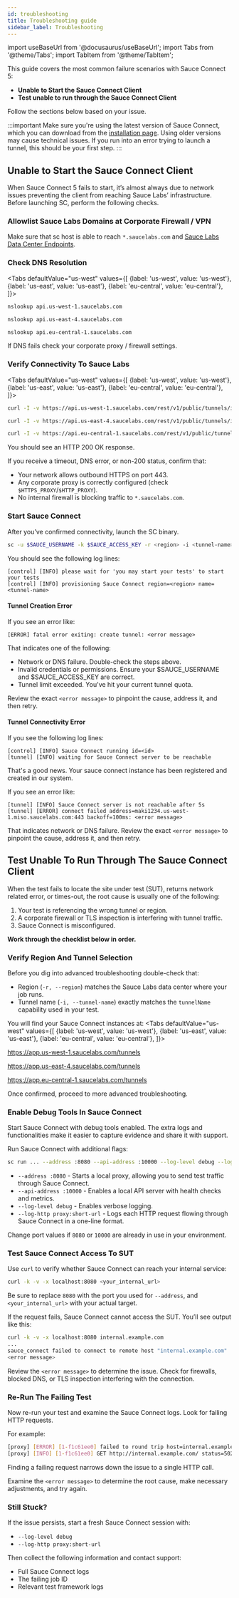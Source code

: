 ```yaml
---
id: troubleshooting
title: Troubleshooting guide
sidebar_label: Troubleshooting
---
```


import useBaseUrl from '@docusaurus/useBaseUrl';
import Tabs from '@theme/Tabs';
import TabItem from '@theme/TabItem';

This guide covers the most common failure scenarios with Sauce Connect 5:

 - **Unable to Start the Sauce Connect Client**
 - **Test unable to run through the Sauce Connect Client**

Follow the sections below based on your issue.

:::important
Make sure you're using the latest version of Sauce Connect, which you can download from the [installation page](/secure-connections/sauce-connect-5/installation/). Using older versions may cause technical issues. If you run into an error trying to launch a tunnel, this should be your first step.
:::

## Unable to Start the Sauce Connect Client

When Sauce Connect 5 fails to start, it’s almost always due to network issues preventing the client from reaching Sauce Labs’ infrastructure. Before launching SC, perform the following checks.

### Allowlist Sauce Labs Domains at Corporate Firewall / VPN

Make sure that sc host is able to reach `*.saucelabs.com` and [Sauce Labs Data Center Endpoints](/basics/data-center-endpoints/#data-center-endpoints).

### Check DNS Resolution

<Tabs
defaultValue="us-west"
values={[
{label: 'us-west', value: 'us-west'},
{label: 'us-east', value: 'us-east'},
{label: 'eu-central', value: 'eu-central'}, ]}>

<TabItem value="us-west">

```bash
nslookup api.us-west-1.saucelabs.com
```

</TabItem>

<TabItem value="us-east">

```bash
nslookup api.us-east-4.saucelabs.com
```

</TabItem>

<TabItem value="eu-central">

```bash
nslookup api.eu-central-1.saucelabs.com
```

</TabItem>
</Tabs>

If DNS fails check your corporate proxy / firewall settings.

### Verify Connectivity To Sauce Labs

<Tabs
defaultValue="us-west"
values={[
{label: 'us-west', value: 'us-west'},
{label: 'us-east', value: 'us-east'},
{label: 'eu-central', value: 'eu-central'}, ]}>

<TabItem value="us-west">

```bash
curl -I -v https://api.us-west-1.saucelabs.com/rest/v1/public/tunnels/info/versions
```

</TabItem>

<TabItem value="us-east">

```bash
curl -I -v https://api.us-east-4.saucelabs.com/rest/v1/public/tunnels/info/versions
```

</TabItem>

<TabItem value="eu-central">

```bash
curl -I -v https://api.eu-central-1.saucelabs.com/rest/v1/public/tunnels/info/versions
```

</TabItem>
</Tabs>

You should see an HTTP 200 OK response.

If you receive a timeout, DNS error, or non-200 status, confirm that:
- Your network allows outbound HTTPS on port 443.
- Any corporate proxy is correctly configured (check `$HTTPS_PROXY`/`$HTTP_PROXY`).
- No internal firewall is blocking traffic to `*.saucelabs.com`.

### Start Sauce Connect

After you’ve confirmed connectivity, launch the SC binary.

```bash
sc -u $SAUCE_USERNAME -k $SAUCE_ACCESS_KEY -r <region> -i <tunnel-name>
```

You should see the following log lines:

```
[control] [INFO] please wait for 'you may start your tests' to start your tests
[control] [INFO] provisioning Sauce Connect region=<region> name=<tunnel-name>
```

#### Tunnel Creation Error

If you see an error like:

```
[ERROR] fatal error exiting: create tunnel: <error message>
```

That indicates one of the following:
- Network or DNS failure. Double-check the steps above.
- Invalid credentials or permissions. Ensure your $SAUCE_USERNAME and $SAUCE_ACCESS_KEY are correct.
- Tunnel limit exceeded. You've hit your current tunnel quota.

Review the exact `<error message>` to pinpoint the cause, address it, and then retry.

#### Tunnel Connectivity Error

If you see the following log lines:

```
[control] [INFO] Sauce Connect running id=<id>
[tunnel] [INFO] waiting for Sauce Connect server to be reachable
```

That's a good news. Your sauce connect instance has been registered and created in our system.

If you see an error like:

```
[tunnel] [INFO] Sauce Connect server is not reachable after 5s
[tunnel] [ERROR] connect failed address=maki1234.us-west-1.miso.saucelabs.com:443 backoff=100ms: <error message>
```

That indicates network or DNS failure. Review the exact `<error message>` to pinpoint the cause, address it, and then retry.

## Test Unable To Run Through The Sauce Connect Client

When the test fails to locate the site under test (SUT), returns network related error, or times-out,
the root cause is usually one of the following:

1. Your test is referencing the wrong tunnel or region.
2. A corporate firewall or TLS inspection is interfering with tunnel traffic.
3. Sauce Connect is misconfigured.

**Work through the checklist below in order.**

### Verify Region And Tunnel Selection

Before you dig into advanced troubleshooting double-check that:

- Region (`-r, --region`) matches the Sauce Labs data center where your job runs.
- Tunnel name (`-i, --tunnel-name`) exactly matches the `tunnelName` capability used in your test.

You will find your Sauce Connect instances at:
<Tabs
defaultValue="us-west"
values={[
{label: 'us-west', value: 'us-west'},
{label: 'us-east', value: 'us-east'},
{label: 'eu-central', value: 'eu-central'}, ]}>

<TabItem value="us-west">

https://app.us-west-1.saucelabs.com/tunnels

</TabItem>

<TabItem value="us-east">

https://app.us-east-4.saucelabs.com/tunnels

</TabItem>

<TabItem value="eu-central">

https://app.eu-central-1.saucelabs.com/tunnels


</TabItem>
</Tabs>

Once confirmed, proceed to more advanced troubleshooting.

### Enable Debug Tools In Sauce Connect

Start Sauce Connect with debug tools enabled.
The extra logs and functionalities make it easier to capture evidence and share it with support.

Run Sauce Connect with additional flags:

```bash
sc run ... --address :8080 --api-address :10000 --log-level debug --log-http proxy:short-url
```

- `--address :8080` - Starts a local proxy, allowing you to send test traffic through Sauce Connect.
- `--api-address :10000` - Enables a local API server with health checks and metrics.
- `--log-level debug` - Enables verbose logging.
- `--log-http proxy:short-url` - Logs each HTTP request flowing through Sauce Connect in a one-line format.

Change port values if `8080` or `10000` are already in use in your environment.

### Test Sauce Connect Access To SUT

Use `curl` to verify whether Sauce Connect can reach your internal service:

```bash
curl -k -v -x localhost:8080 <your_internal_url>
```

Be sure to replace `8080` with the port you used for `--address`, and `<your_internal_url>` with your actual target.

If the request fails, Sauce Connect cannot access the SUT. You’ll see output like this:

```bash
curl -k -v -x localhost:8080 internal.example.com
...
sauce_connect failed to connect to remote host "internal.example.com"
<error message>
```

Review the `<error message>` to determine the issue. Check for firewalls, blocked DNS, or TLS inspection interfering with the connection.

### Re-Run The Failing Test

Now re-run your test and examine the Sauce Connect logs. Look for failing HTTP requests.

For example:

```bash
[proxy] [ERROR] [1-f1c61ee0] failed to round trip host=internal.example.com method=GET path=/: <error message>
[proxy] [INFO] [1-f1c61ee0] GET http://internal.example.com/ status=502 duration=2.4s
```

Finding a failing request narrows down the issue to a single HTTP call.

Examine the `<error message>` to determine the root cause, make necessary adjustments, and try again.

### Still Stuck?

If the issue persists, start a fresh Sauce Connect session with:
- `--log-level debug`
- `--log-http proxy:short-url`

Then collect the following information and contact support:
 - Full Sauce Connect logs
 - The failing job ID
 - Relevant test framework logs
